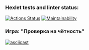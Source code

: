 ### Hexlet tests and linter status:
[![Actions Status](https://github.com/jennet-b/frontend-project-44/actions/workflows/hexlet-check.yml/badge.svg)](https://github.com/jennet-b/frontend-project-44/actions)
[![Maintainability](https://api.codeclimate.com/v1/badges/df804b0f02693cb485cb/maintainability)](https://codeclimate.com/github/jennet-b/frontend-project-44/maintainability)
### Игра: "Проверка на чётность"
[![asciicast](https://asciinema.org/a/JTJWnhE03hQtToma0161ZJWLU.svg)](https://asciinema.org/a/JTJWnhE03hQtToma0161ZJWLU)
